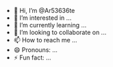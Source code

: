 - 👋 Hi, I’m @Ar53636te
- 👀 I’m interested in ...
- 🌱 I’m currently learning ...
- 💞️ I’m looking to collaborate on ...
- 📫 How to reach me ...
- 😄 Pronouns: ...
- ⚡ Fun fact: ...

<!---
Ar53636te/Ar53636te is a ✨ special ✨ repository because its `README.md` (this file) appears on your GitHub profile.
You can click the Preview link to take a look at your changes.
--->
